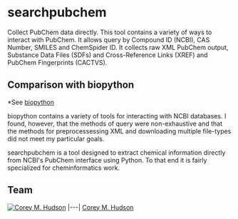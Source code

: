 # searchpubchem
Collect PubChem data directly. This tool contains a variety of ways to interact with PubChem. It allows query by Compound ID (NCBI), CAS Number, SMILES and ChemSpider ID. It collects raw XML PubChem output, Substance Data Files (SDFs) and Cross-Reference Links (XREF) and PubChem Fingerprints (CACTVS).

## Comparison with biopython

*See [biopython](https://github.com/biopython/biopython.github.io/)

biopython contains a variety of tools for interacting with NCBI databases. I found, however, that the methods of query were non-exhaustive and that the methods for preprocessessing XML and downloading multiple file-types did not meet my particular goals.

searchpubchem is a tool designed to extract chemical information directly from NCBI's PubChem interface using Python. To that end it is fairly specialized for cheminformatics work.

## Team

[![Corey M. Hudson](https://avatars3.githubusercontent.com/u/6139410?v=3&u=eba4d10795f651f1e665914cde4908af36523267&s=140)](https://github.com/coreymhudson)
|---|
[Corey M. Hudson](https://github.com/coreymhudson)
